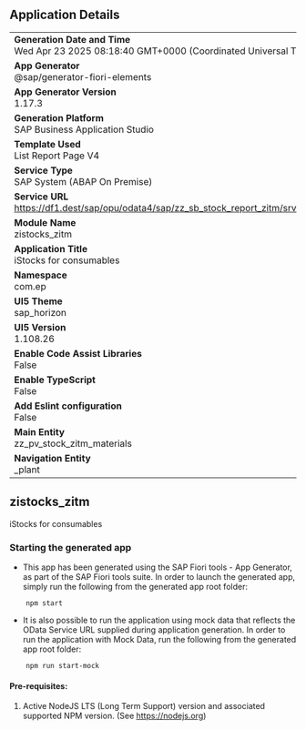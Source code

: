 ## Application Details
|               |
| ------------- |
|**Generation Date and Time**<br>Wed Apr 23 2025 08:18:40 GMT+0000 (Coordinated Universal Time)|
|**App Generator**<br>@sap/generator-fiori-elements|
|**App Generator Version**<br>1.17.3|
|**Generation Platform**<br>SAP Business Application Studio|
|**Template Used**<br>List Report Page V4|
|**Service Type**<br>SAP System (ABAP On Premise)|
|**Service URL**<br>https://df1.dest/sap/opu/odata4/sap/zz_sb_stock_report_zitm/srvd/sap/zz_sd_stock_report_zitm/0001/|
|**Module Name**<br>zistocks_zitm|
|**Application Title**<br>iStocks for consumables|
|**Namespace**<br>com.ep|
|**UI5 Theme**<br>sap_horizon|
|**UI5 Version**<br>1.108.26|
|**Enable Code Assist Libraries**<br>False|
|**Enable TypeScript**<br>False|
|**Add Eslint configuration**<br>False|
|**Main Entity**<br>zz_pv_stock_zitm_materials|
|**Navigation Entity**<br>_plant|

## zistocks_zitm

iStocks for consumables

### Starting the generated app

-   This app has been generated using the SAP Fiori tools - App Generator, as part of the SAP Fiori tools suite.  In order to launch the generated app, simply run the following from the generated app root folder:

```
    npm start
```

- It is also possible to run the application using mock data that reflects the OData Service URL supplied during application generation.  In order to run the application with Mock Data, run the following from the generated app root folder:

```
    npm run start-mock
```

#### Pre-requisites:

1. Active NodeJS LTS (Long Term Support) version and associated supported NPM version.  (See https://nodejs.org)


